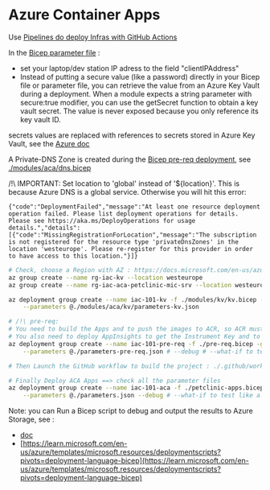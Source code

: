 # Azure Container Apps

Use [Pipelines do deploy Infras with GitHub Actions](https://docs.microsoft.com/en-us/azure/azure-resource-manager/bicep/deploy-github-actions?tabs=CLI)

In the [Bicep parameter file](./parameters-pre-req.json) :
- set your laptop/dev station IP adress to the field "clientIPAddress"
- Instead of putting a secure value (like a password) directly in your Bicep file or parameter file, you can retrieve the value from an Azure Key Vault during a deployment. When a module expects a string parameter with secure:true modifier, you can use the getSecret function to obtain a key vault secret. The value is never exposed because you only reference its key vault ID.


secrets values are replaced with references to secrets stored in Azure Key Vault, see the [Azure doc](https://docs.microsoft.com/en-us/azure/azure-resource-manager/bicep/key-vault-parameter?tabs=azure-cli)

A Private-DNS Zone is created during the [Bicep pre-req deployment](./pre-req.bicep#L209), see [./modules/aca/dns.bicep](./modules/aca/dns.bicep#L42)

/!\ IMPORTANT: Set location to 'global' instead of '${location}'. This is because Azure DNS is a global service. 
Otherwise you will hit this error:

```console
{"code":"DeploymentFailed","message":"At least one resource deployment operation failed. Please list deployment operations for details. Please see https://aka.ms/DeployOperations for usage details.","details":[{"code":"MissingRegistrationForLocation","message":"The subscription is not registered for the resource type 'privateDnsZones' in the location 'westeurope'. Please re-register for this provider in order to have access to this location."}]}
```


```sh
# Check, choose a Region with AZ : https://docs.microsoft.com/en-us/azure/availability-zones/az-overview#azure-regions-with-availability-zones
az group create --name rg-iac-kv --location westeurope
az group create --name rg-iac-aca-petclinic-mic-srv --location westeurope

az deployment group create --name iac-101-kv -f ./modules/kv/kv.bicep -g rg-iac-kv \
    --parameters @./modules/aca/kv/parameters-kv.json

# /!\ pre-req:
# You need to build the Apps and to push the images to ACR, so ACR must be provisionned before ACA Apps
# You also need to deploy AppInsights to get the Instrument Key and to then provide it as param of the ACA Deployment
az deployment group create --name iac-101-pre-req -f ./pre-req.bicep -g rg-iac-aca-petclinic-mic-srv \
    --parameters @./parameters-pre-req.json # --debug # --what-if to test like a dry-run

# Then Launch the GitHub workflow to build the project : ./.github/workflows/maven-build.yml 

# Finally Deploy ACA Apps ==> check all the parameter files
az deployment group create --name iac-101-aca -f ./petclinic-apps.bicep -g rg-iac-aca-petclinic-mic-srv \
    --parameters @./parameters.json --debug # --what-if to test like a dry-run
```

Note: you can Run a Bicep script to debug and output the results to Azure Storage, see :
-  [doc](https://docs.microsoft.com/en-us/azure/azure-resource-manager/bicep/deployment-script-bicep#sample-bicep-files)
- [https://learn.microsoft.com/en-us/azure/templates/microsoft.resources/deploymentscripts?pivots=deployment-language-bicep](https://learn.microsoft.com/en-us/azure/templates/microsoft.resources/deploymentscripts?pivots=deployment-language-bicep)